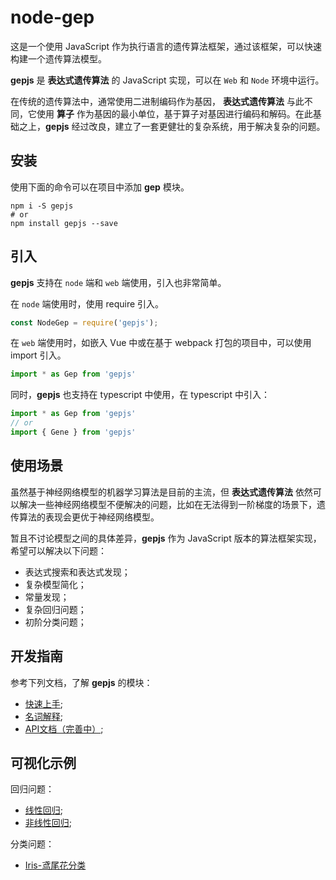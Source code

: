 # node-gep

这是一个使用 JavaScript 作为执行语言的遗传算法框架，通过该框架，可以快速构建一个遗传算法模型。

**gepjs** 是 **表达式遗传算法** 的 JavaScript 实现，可以在 `Web` 和 `Node` 环境中运行。

在传统的遗传算法中，通常使用二进制编码作为基因， **表达式遗传算法** 与此不同，它使用 **算子** 作为基因的最小单位，基于算子对基因进行编码和解码。在此基础之上，**gepjs** 经过改良，建立了一套更健壮的复杂系统，用于解决复杂的问题。

## 安装

使用下面的命令可以在项目中添加 **gep** 模块。

```shell
npm i -S gepjs
# or
npm install gepjs --save
```

## 引入

**gepjs** 支持在 `node` 端和 `web` 端使用，引入也非常简单。

在 `node` 端使用时，使用 require 引入。

```js
const NodeGep = require('gepjs');
```

在 `web` 端使用时，如嵌入 Vue 中或在基于 webpack 打包的项目中，可以使用 import 引入。

```js
import * as Gep from 'gepjs'
```

同时，**gepjs** 也支持在 typescript 中使用，在 typescript 中引入：

```js
import * as Gep from 'gepjs'
// or
import { Gene } from 'gepjs'
```

## 使用场景

虽然基于神经网络模型的机器学习算法是目前的主流，但 **表达式遗传算法** 依然可以解决一些神经网络模型不便解决的问题，比如在无法得到一阶梯度的场景下，遗传算法的表现会更优于神经网络模型。

暂且不讨论模型之间的具体差异，**gepjs** 作为 JavaScript 版本的算法框架实现，希望可以解决以下问题：

- 表达式搜索和表达式发现；
- 复杂模型简化；
- 常量发现；
- 复杂回归问题；
- 初阶分类问题；

## 开发指南

参考下列文档，了解 **gepjs** 的模块：

- [快速上手](https://gep.smartline.cc/guide/quick-start.html);
- [名词解释](https://gep.smartline.cc/guide/explanation.html);
- [API文档（完善中）](https://gep.smartline.cc/gep/introduction.html);

## 可视化示例

回归问题：

- [线性回归](https://gep.smartline.cc/examples/linear-regression.html);
- [非线性回归](https://gep.smartline.cc/examples/nonlinear-regression.html);

分类问题：

- [Iris-鸢尾花分类](https://gep.smartline.cc/examples/iris-classification.html)